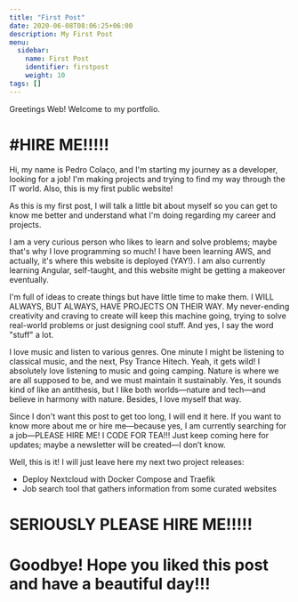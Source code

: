 ```yaml
---
title: "First Post"
date: 2020-06-08T08:06:25+06:00
description: My First Post
menu:
  sidebar:
    name: First Post
    identifier: firstpost
    weight: 10
tags: []
---
```


Greetings Web! Welcome to my portfolio.

<h1>#HIRE ME!!!!!</h1>

Hi, my name is Pedro Colaço, and I'm starting my journey as a developer, looking for a job! I'm making projects and trying to find my way through the IT world. Also, this is my first public website!

As this is my first post, I will talk a little bit about myself so you can get to know me better and understand what I'm doing regarding my career and projects.

I am a very curious person who likes to learn and solve problems; maybe that's why I love programming so much! I have been learning AWS, and actually, it's where this website is deployed (YAY!). I am also currently learning Angular, self-taught, and this website might be getting a makeover eventually.

I'm full of ideas to create things but have little time to make them. I WILL ALWAYS, BUT ALWAYS, HAVE PROJECTS ON THEIR WAY. My never-ending creativity and craving to create will keep this machine going, trying to solve real-world problems or just designing cool stuff. And yes, I say the word "stuff" a lot.

I love music and listen to various genres. One minute I might be listening to classical music, and the next, Psy Trance Hitech. Yeah, it gets wild! I absolutely love listening to music and going camping. Nature is where we are all supposed to be, and we must maintain it sustainably. Yes, it sounds kind of like an antithesis, but I like both worlds—nature and tech—and believe in harmony with nature. Besides, I love myself that way.

Since I don't want this post to get too long, I will end it here. If you want to know more about me or hire me—because yes, I am currently searching for a job—PLEASE HIRE ME! I CODE FOR TEA!!! Just keep coming here for updates; maybe a newsletter will be created—I don’t know.

Well, this is it! I will just leave here my next two project releases:

- Deploy Nextcloud with Docker Compose and Traefik
- Job search tool that gathers information from some curated websites

<h1>SERIOUSLY PLEASE HIRE ME!!!!!</h1>

<h1>Goodbye! Hope you liked this post and have a beautiful day!!!</h1>
